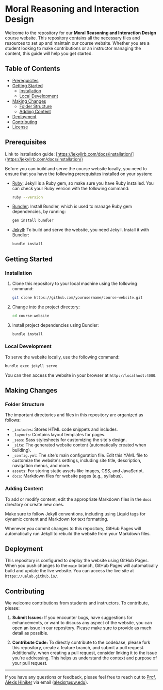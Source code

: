 # Moral Reasoning and Interaction Design

Welcome to the repository for our **Moral Reasoning and Interaction Design** course website. This repository contains all the necessary files and resources to set up and maintain our course website. Whether you are a student looking to make contributions or an instructor managing the content, this guide will help you get started.

## Table of Contents
- [Prerequisites](#prerequisites)
- [Getting Started](#getting-started)
  - [Installation](#installation)
  - [Local Development](#local-development)
- [Making Changes](#making-changes)
  - [Folder Structure](#folder-structure)
  - [Adding Content](#adding-content)
- [Deployment](#deployment)
- [Contributing](#contributing)
- [License](#license)

## Prerequisites

Link to installation guide: [https://jekyllrb.com/docs/installation/](https://jekyllrb.com/docs/installation/)

Before you can build and serve the course website locally, you need to ensure that you have the following prerequisites installed on your system:

- [Ruby](https://www.ruby-lang.org/en/documentation/installation/): Jekyll is a Ruby gem, so make sure you have Ruby installed. You can check your Ruby version with the following command:

  ```sh
  ruby --version
  ```

- [Bundler](https://bundler.io/): Install Bundler, which is used to manage Ruby gem dependencies, by running:

  ```sh
  gem install bundler
  ```

- [Jekyll](https://jekyllrb.com/docs/installation/): To build and serve the website, you need Jekyll. Install it with Bundler:

  ```sh
  bundle install
  ```

## Getting Started

### Installation

1. Clone this repository to your local machine using the following command:

   ```sh
   git clone https://github.com/yourusername/course-website.git
   ```

2. Change into the project directory:

   ```sh
   cd course-website
   ```

3. Install project dependencies using Bundler:

   ```sh
   bundle install
   ```

### Local Development

To serve the website locally, use the following command:

```sh
bundle exec jekyll serve
```

You can then access the website in your browser at `http://localhost:4000`.

## Making Changes

### Folder Structure

The important directories and files in this repository are organized as follows:

- `_includes`: Stores HTML code snippets and includes.
- `_layouts`: Contains layout templates for pages.
- `_sass`: Sass stylesheets for customizing the site's design.
- `_site`: The generated website content (automatically created when building).
- `_config.yml`: The site's main configuration file. Edit this YAML file to customize the website's settings, including site title, description, navigation menus, and more.
- `assets`: For storing static assets like images, CSS, and JavaScript.
- `docs`: Markdown files for website pages (e.g., syllabus).

### Adding Content

To add or modify content, edit the appropriate Markdown files in the `docs` directory or create new ones.

Make sure to follow Jekyll conventions, including using Liquid tags for dynamic content and Markdown for text formatting.

Whenever you commit changes to this repository, GitHub Pages will automatically run Jekyll to rebuild the website from your Markdown files.

## Deployment

This repository is configured to deploy the website using GitHub Pages. When you push changes to the `main` branch, GitHub Pages will automatically build and update the live website. You can access the live site at `https://uelab.github.io/`.

## Contributing

We welcome contributions from students and instructors. To contribute, please:
1. **Submit Issues:** If you encounter bugs, have suggestions for enhancements, or want to discuss any aspect of the website, you can open an issue in our repository. Please make sure to provide as much detail as possible.

2. **Contribute Code:** To directly contribute to the codebase, please fork this repository, create a feature branch, and submit a pull request. Additionally, when creating a pull request, consider linking it to the issue you're addressing. This helps us understand the context and purpose of your pull request.

---

If you have any questions or feedback, please feel free to reach out to [Prof. Alexis Hiniker](https://www.alexishiniker.com/) via email (alexisr@uw.edu).
